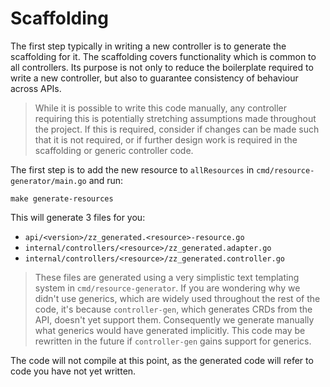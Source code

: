 # Scaffolding

The first step typically in writing a new controller is to generate the scaffolding for it. The scaffolding covers functionality which is common to all controllers. Its purpose is not only to reduce the boilerplate required to write a new controller, but also to guarantee consistency of behaviour across APIs.

> While it is possible to write this code manually, any controller requiring this is potentially stretching assumptions made throughout the project. If this is required, consider if changes can be made such that it is not required, or if further design work is required in the scaffolding or generic controller code.

The first step is to add the new resource to `allResources` in `cmd/resource-generator/main.go` and run:

```shell
make generate-resources
```

This will generate 3 files for you:

* `api/<version>/zz_generated.<resource>-resource.go`
* `internal/controllers/<resource>/zz_generated.adapter.go`
* `internal/controllers/<resource>/zz_generated.controller.go`

> These files are generated using a very simplistic text templating system in `cmd/resource-generator`. If you are wondering why we didn't use generics, which are widely used throughout the rest of the code, it's because `controller-gen`, which generates CRDs from the API, doesn't yet support them. Consequently we generate manually what generics would have generated implicitly. This code may be rewritten in the future if `controller-gen` gains support for generics.

The code will not compile at this point, as the generated code will refer to code you have not yet written.
